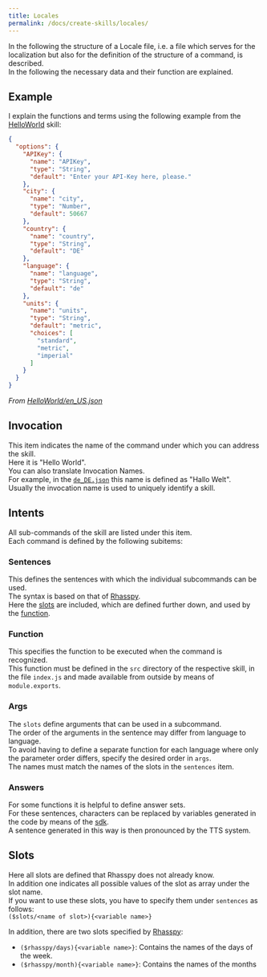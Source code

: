 ```yaml
---
title: Locales
permalink: /docs/create-skills/locales/
---
```


[//]: # (todo links neue einfügen)

In the following the structure of a Locale file, i.e. a file which serves for the localization but also for the definition of the structure of a command, is described.  
In the following the necessary data and their function are explained.

## Example

I explain the functions and terms using the following example from the [HelloWorld]() skill:

````json
{
  "options": {
    "APIKey": {
      "name": "APIKey",
      "type": "String",
      "default": "Enter your API-Key here, please."
    },
    "city": {
      "name": "city",
      "type": "Number",
      "default": 50667
    },
    "country": {
      "name": "country",
      "type": "String",
      "default": "DE"
    },
    "language": {
      "name": "language",
      "type": "String",
      "default": "de"
    },
    "units": {
      "name": "units",
      "type": "String",
      "default": "metric",
      "choices": [
        "standard",
        "metric",
        "imperial"
      ]
    }
  }
}
````
*From [HelloWorld/en_US.json]()*

## Invocation

This item indicates the name of the command under which you can address the skill.  
Here it is "Hello World".  
You can also translate Invocation Names.  
For example, in the [``de_DE.json``]() this name is defined as "Hallo Welt".  
Usually the invocation name is used to uniquely identify a skill.  

## Intents
All sub-commands of the skill are listed under this item.  
Each command is defined by the following subitems:

### Sentences
This defines the sentences with which the individual subcommands can be used.  
The syntax is based on that of [Rhasspy](https://rhasspy.readthedocs.io/en/latest/training/).  
Here the [slots](#slots) are included, which are defined further down, and used by the [function](#function).

### Function
This specifies the function to be executed when the command is recognized.  
This function must be defined in the ``src`` directory of the respective skill, in the file ``index.js`` and made available from outside by means of ``module.exports``.

### Args
The ``slots`` define arguments that can be used in a subcommand.  
The order of the arguments in the sentence may differ from language to language.  
To avoid having to define a separate function for each language where only the parameter order differs, specify the desired order in ``args``.  
The names must match the names of the slots in the ``sentences`` item.

### Answers
For some functions it is helpful to define answer sets.  
For these sentences, characters can be replaced by variables generated in the code by means of the [sdk]().  
A sentence generated in this way is then pronounced by the TTS system.

## Slots
Here all slots are defined that Rhasspy does not already know.  
In addition one indicates all possible values of the slot as array under the slot name.  
If you want to use these slots, you have to specify them under ``sentences`` as follows:  
``($slots/<name of slot>){<variable name>}``

In addition, there are two slots specified by [Rhasspy](https://rhasspy.readthedocs.io/en/latest/training/#built-in-slots):
- ``($rhasspy/days){<variable name>}``: Contains the names of the days of the week.
- ``($rhasspy/month){<variable name>}``: Contains the names of the months
